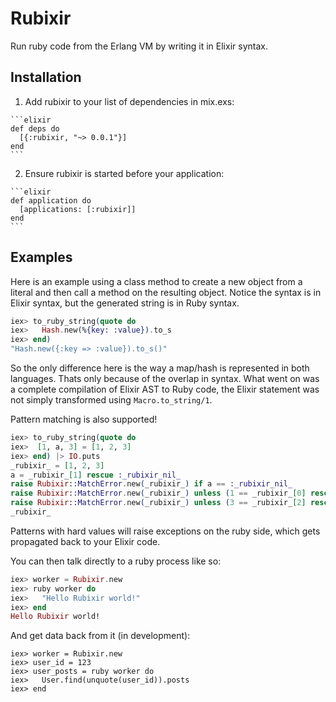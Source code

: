 # Rubixir

Run ruby code from the Erlang VM by writing it in Elixir syntax.

## Installation

  1. Add rubixir to your list of dependencies in mix.exs:

    ```elixir
    def deps do
      [{:rubixir, "~> 0.0.1"}]
    end
    ```

  2. Ensure rubixir is started before your application:

    ```elixir
    def application do
      [applications: [:rubixir]]
    end
    ```

## Examples

Here is an example using a class method to create a new object from a literal and then call a method on the resulting object. Notice the syntax is in Elixir syntax, but the generated string is in Ruby syntax.

```elixir
iex> to_ruby_string(quote do
iex>   Hash.new(%{key: :value}).to_s
iex> end)
"Hash.new({:key => :value}).to_s()"
```

So the only difference here is the way a map/hash is represented in both languages. Thats only because of the overlap in syntax. What went on was a complete compilation of Elixir AST to Ruby code, the Elixir statement was not simply transformed using `Macro.to_string/1`.

Pattern matching is also supported!

```elixir
iex> to_ruby_string(quote do
iex>  [1, a, 3] = [1, 2, 3]
iex> end) |> IO.puts
_rubixir_ = [1, 2, 3]
a = _rubixir_[1] rescue :_rubixir_nil_
raise Rubixir::MatchError.new(_rubixir_) if a == :_rubixir_nil_
raise Rubixir::MatchError.new(_rubixir_) unless (1 == _rubixir_[0] rescue false)
raise Rubixir::MatchError.new(_rubixir_) unless (3 == _rubixir_[2] rescue false)
_rubixir_
```

Patterns with hard values will raise exceptions on the ruby side, which gets propagated back to your Elixir code.

You can then talk directly to a ruby process like so:

```elixir
iex> worker = Rubixir.new
iex> ruby worker do
iex>   "Hello Rubixir world!"
iex> end
Hello Rubixir world!
```

And get data back from it (in development):

    iex> worker = Rubixir.new
    iex> user_id = 123
    iex> user_posts = ruby worker do
    iex>   User.find(unquote(user_id)).posts
    iex> end
